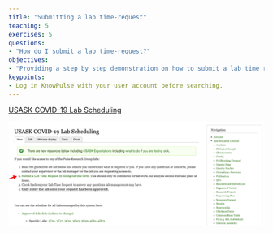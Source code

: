 ```yaml
---
title: "Submitting a lab time-request"
teaching: 5
exercises: 5
questions:
- "How do I submit a lab time-request?"
objectives:
- "Providing a step by step demonstration on how to submit a lab time request on KnowPulse"
keypoints:
- Log in KnowPulse with your user account before searching.
---
```


[USASK COVID-19 Lab Scheduling](https://knowpulse.usask.ca/lab)

![Screenshot of main code listing](../fig/How-to-submit-lab-time-request-3.png)
